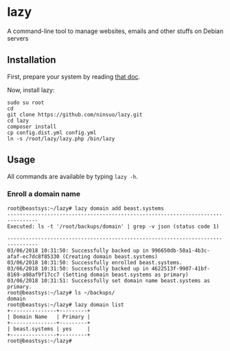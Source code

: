 # lazy

A command-line tool to manage websites, emails and other stuffs on Debian servers

## Installation

First, prepare your system by reading [that doc](doc/linux.md).

Now, install lazy:

```
sudo su root
cd
git clone https://github.com/ninsuo/lazy.git
cd lazy
composer install
cp config.dist.yml config.yml  
ln -s /root/lazy/lazy.php /bin/lazy
```

## Usage

All commands are available by typing `lazy -h`.

### Enroll a domain name

```
root@beastsys:~/lazy# lazy domain add beast.systems
--------------------------------------------------------------------------------
Executed: ls -t '/root/backups/domain' | grep -v json (status code 1)

--------------------------------------------------------------------------------
03/06/2018 10:31:50: Successfully backed up in 996650db-50a1-4b3c-afaf-ec7dc8f85330 (Creating domain beast.systems)
03/06/2018 10:31:50: Successfully enrolled beast.systems.
03/06/2018 10:31:50: Successfully backed up in 4622513f-9907-41bf-8169-a98af9f17cc7 (Setting domain beast.systems as primary)
03/06/2018 10:31:51: Successfully set domain name beast.systems as primary.
root@beastsys:~/lazy# ls ~/backups/
domain
root@beastsys:~/lazy# lazy domain list
+---------------+---------+
| Domain Name   | Primary |
+---------------+---------+
| beast.systems | yes     |
+---------------+---------+
root@beastsys:~/lazy# 
```

